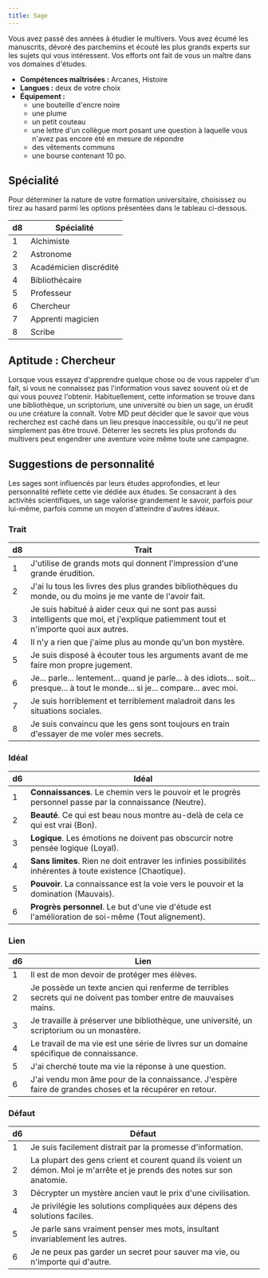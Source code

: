 ```yaml
---
title: Sage
---
```

Vous avez passé des années à étudier le multivers. Vous avez écumé les manuscrits, dévoré des parchemins et écouté les plus grands experts sur les sujets qui vous intéressent. Vos efforts ont fait de vous un maître dans vos domaines d'études.

- **Compétences maîtrisées :** Arcanes, Histoire
- **Langues :** deux de votre choix
- **Équipement :**
	- une bouteille d'encre noire
	- une plume
	- un petit couteau
	- une lettre d'un collègue mort posant une question à laquelle vous n'avez pas encore été en mesure de répondre
	- des vêtements communs
	- une bourse contenant 10 po.

## Spécialité
Pour déterminer la nature de votre formation universitaire, choisissez ou tirez au hasard parmi les options présentées dans le tableau ci-dessous.

|d8|Spécialité|
|--|--|
|1|Alchimiste|
|2|Astronome|
|3|Académicien discrédité|
|4|Bibliothécaire|
|5|Professeur|
|6|Chercheur|
|7|Apprenti magicien|
|8|Scribe|

## Aptitude : Chercheur
Lorsque vous essayez d'apprendre quelque chose ou de vous rappeler d'un fait, si vous ne connaissez pas l'information vous savez souvent où et de qui vous pouvez l'obtenir. Habituellement, cette information se trouve dans une bibliothèque, un scriptorium, une université ou bien un sage, un érudit ou une créature la connaît. Votre MD peut décider que le savoir que vous recherchez est caché dans un lieu presque inaccessible, ou qu'il ne peut simplement pas être trouvé. Déterrer les secrets les plus profonds du multivers peut engendrer une aventure voire même toute une campagne.

## Suggestions de personnalité
Les sages sont influencés par leurs études approfondies, et leur personnalité reflète cette vie dédiée aux études. Se consacrant à des activités scientifiques, un sage valorise grandement le savoir, parfois pour lui-même, parfois comme un moyen d'atteindre d'autres idéaux.

### Trait
|d8|Trait|
|--|--|
|1|J'utilise de grands mots qui donnent l'impression d'une grande érudition.|
|2|J'ai lu tous les livres des plus grandes bibliothèques du monde, ou du moins je me vante de l'avoir fait.|
|3|Je suis habitué à aider ceux qui ne sont pas aussi intelligents que moi, et j'explique patiemment tout et n'importe quoi aux autres.|
|4|Il n'y a rien que j'aime plus au monde qu'un bon mystère.|
|5|Je suis disposé à écouter tous les arguments avant de me faire mon propre jugement.|
|6|Je... parle... lentement... quand je parle... à des idiots... soit... presque... à tout le monde... si je... compare... avec moi.|
|7|Je suis horriblement et terriblement maladroit dans les situations sociales.|
|8|Je suis convaincu que les gens sont toujours en train d'essayer de me voler mes secrets.|

### Idéal
|d6|Idéal|
|--|--|
|1|**Connaissances**. Le chemin vers le pouvoir et le progrès personnel passe par la connaissance (Neutre).|
|2|**Beauté**. Ce qui est beau nous montre au-delà de cela ce qui est vrai (Bon).|
|3|**Logique**. Les émotions ne doivent pas obscurcir notre pensée logique (Loyal).|
|4|**Sans limites**. Rien ne doit entraver les infinies possibilités inhérentes à toute existence (Chaotique).|
|5|**Pouvoir**. La connaissance est la voie vers le pouvoir et la domination (Mauvais).|
|6|**Progrès personnel**. Le but d'une vie d'étude est l'amélioration de soi-même (Tout alignement).|
  
### Lien
|d6|Lien|
|--|--|
|1|Il est de mon devoir de protéger mes élèves.|
|2|Je possède un texte ancien qui renferme de terribles secrets qui ne doivent pas tomber entre de mauvaises mains.|
|3|Je travaille à préserver une bibliothèque, une université, un scriptorium ou un monastère.|
|4|Le travail de ma vie est une série de livres sur un domaine spécifique de connaissance.|
|5|J'ai cherché toute ma vie la réponse à une question.|
|6|J'ai vendu mon âme pour de la connaissance. J'espère faire de grandes choses et la récupérer en retour.|

### Défaut
|d6|Défaut|
|--|--|
|1|Je suis facilement distrait par la promesse d'information.|
|2|La plupart des gens crient et courent quand ils voient un démon. Moi je m'arrête et je prends des notes sur son anatomie.|
|3|Décrypter un mystère ancien vaut le prix d'une civilisation.|
|4|Je privilégie les solutions compliquées aux dépens des solutions faciles.|
|5|Je parle sans vraiment penser mes mots, insultant invariablement les autres.|
|6|Je ne peux pas garder un secret pour sauver ma vie, ou n'importe qui d'autre.|